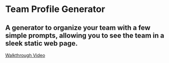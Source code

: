 # Team Profile Generator
## A generator to organize your team with a few simple prompts, allowing you to see the team in a sleek static web page.
[Walkthrough Video](https://www.youtube.com/watch?v=-eEo5iGnOQo)
